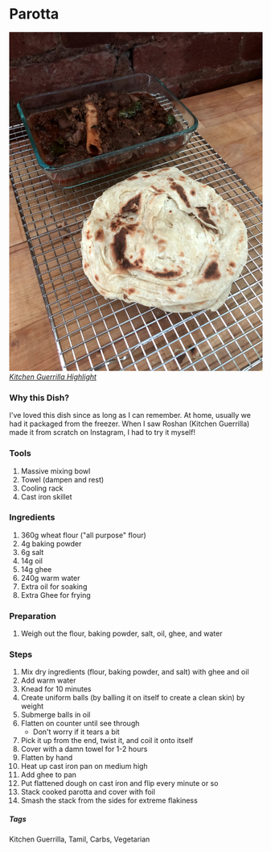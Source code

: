 # Parotta
![Parotta and Mutton Curry](../images/parotta-1.jpg)
[*Kitchen Guerrilla Highlight*](https://www.instagram.com/s/aGlnaGxpZ2h0OjE3ODcyNDAxOTEwNjY3ODc3?igshid=8g8jbni61adc&story_media_id=2298661892505996627)

### Why this Dish?
I've loved this dish since as long as I can remember. At home, usually we had it packaged from the freezer. When I saw Roshan (Kitchen Guerrilla) made it from scratch on Instagram, I had to try it myself! 

### Tools
1. Massive mixing bowl
1. Towel (dampen and rest)
1. Cooling rack
1. Cast iron skillet

### Ingredients
1. 360g wheat flour ("all purpose" flour)
1. 4g baking powder
1. 6g salt
1. 14g oil
1. 14g ghee
1. 240g warm water
1. Extra oil for soaking
1. Extra Ghee for frying 

### Preparation
1. Weigh out the flour, baking powder, salt, oil, ghee, and water

### Steps
1. Mix dry ingredients (flour, baking powder, and salt) with ghee and oil
1. Add warm water
1. Knead for 10 minutes
1. Create uniform balls (by balling it on itself to create a clean skin) by weight
1. Submerge balls in oil
1. Flatten on counter until see through 
    * Don't worry if it tears a bit
1. Pick it up from the end, twist it, and coil it onto itself
1. Cover with a damn towel for 1-2 hours
1. Flatten by hand
1. Heat up cast iron pan on medium high 
1. Add ghee to pan
1. Put flattened dough on cast iron and flip every minute or so
1. Stack cooked parotta and cover with foil
1. Smash the stack from the sides for extreme flakiness

##### Tags
Kitchen Guerrilla, Tamil, Carbs, Vegetarian